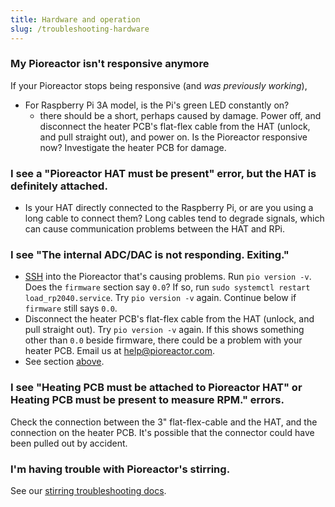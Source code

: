```yaml
---
title: Hardware and operation
slug: /troubleshooting-hardware
---
```


### My Pioreactor isn't responsive anymore

If your Pioreactor stops being responsive (and _was previously working_),

 - For Raspberry Pi 3A model, is the Pi's green LED constantly on?
   - there should be a short, perhaps caused by damage. Power off, and disconnect the heater PCB's flat-flex cable from the HAT (unlock, and pull straight out), and power on. Is the Pioreactor responsive now? Investigate the heater PCB for damage.


### I see a "Pioreactor HAT must be present" error, but the HAT is definitely attached.

 - Is your HAT directly connected to the Raspberry Pi, or are you using a long cable to connect them? Long cables tend to degrade signals, which can cause communication problems between the HAT and RPi.

### I see "The internal ADC/DAC is not responding. Exiting."

 - [SSH](/user-guide/accessing-raspberry-pi) into the Pioreactor that's causing problems. Run `pio version -v`. Does the `firmware` section say `0.0`? If so, run `sudo systemctl restart load_rp2040.service`. Try `pio version -v` again. Continue below if `firmware` still says `0.0`.
 - Disconnect the heater PCB's flat-flex cable from the HAT (unlock, and pull straight out). Try `pio version -v` again. If this shows something other than `0.0` beside firmware, there could be a problem with your heater PCB. Email us at help@pioreactor.com.
 - See section [above](/user-guide/troubleshooting-Hardware#my-pioreactor-isnt-responsive-anymore).


### I see "Heating PCB must be attached to Pioreactor HAT" or Heating PCB must be present to measure RPM." errors. 

Check the connection between the 3" flat-flex-cable and the HAT, and the connection on the heater PCB. It's possible that the connector could have been pulled out by accident.

### I'm having trouble with Pioreactor's stirring.

See our [stirring troubleshooting docs](/user-guide/troubleshooting-stirring).



